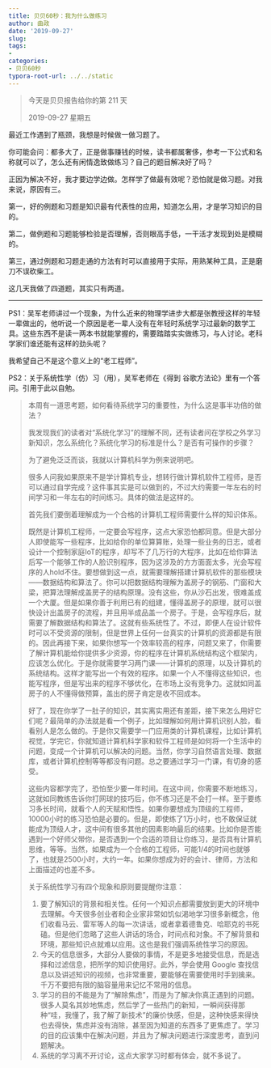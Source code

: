 ```yaml
---
title: 贝贝60秒：我为什么做练习
author: 曲政
date: '2019-09-27'
slug: 
tags:
- 
categories:
- 贝贝60秒
typora-root-url: ../../static
---
```


>   今天是贝贝报告给你的第 211 天
>
>   2019-09-27 星期五

最近工作遇到了瓶颈，我想是时候做一做习题了。

你可能会问：都多大了，正是做事赚钱的时候，读书都属奢侈，参考一下公式和名称就可以了，怎么还有闲情逸致做练习？自己的题目解决好了吗？

正因为解决不好，我才要边学边做。怎样学了做最有效呢？恐怕就是做习题。对我来说，原因有三。

第一，好的例题和习题是知识最有代表性的应用，知道怎么用，才是学习知识的目的。

第二，做例题和习题能够检验是否理解，否则眼高手低，一干活才发现到处是模糊的。

第三，通过例题和习题走通的方法有时可以直接用于实际，用熟某种工具，正是磨刀不误砍柴工。

这几天我做了四道题，其实只有两道。

------

PS1：吴军老师讲过一个现象，为什么近来的物理学进步大都是张教授这样的年轻一辈做出的，他听说一个原因是老一辈人没有在年轻时系统学习过最新的数学工具。这些东西不是读一两本书就能掌握的，需要踏踏实实做练习，与人讨论。老科学家们谁还能有这样的劲头呢？

我希望自己不是这个意义上的“老工程师”。

PS2：关于系统性学（仿）习（用），吴军老师在《得到 谷歌方法论》里有一个答问。引用于此以自勉。

>   本周有一道思考题，如何看待系统学习的重要性，为什么这是事半功倍的做法？
>
>   我发现我们的读者对“系统化学习”的理解不同，还有读者问在学校之外学习新知识，怎么系统化？系统化学习的标准是什么？是否有可操作的步骤？
>
>   为了避免泛泛而谈，我就以计算机科学为例来说明吧。
>
>   很多人问我如果原来不是学计算机专业，想转行做计算机软件工程师，是否可以通过自学完成？这件事其实是可以做到的，不过大约需要一年左右的时间学习和一年左右的时间练习。具体的做法是这样的。
>
>   首先我们要倒着理解成为一个合格的计算机工程师需要什么样的知识体系。
>
>   既然是计算机工程师，一定要会写程序，这点大家恐怕都同意。但是大部分人即使能写一些程序，比如给你的单位算算账，处理一些业务的日志，或者设计一个控制家庭IoT的程序，却写不了几万行的大程序，比如在给你算法后写一个能够工作的人脸识别程序，因为这涉及的方方面面太多，光会写程序的人hold不住。要想做到这一点，就需要理解搭建计算机软件的那些模块——数据结构和算法了。你可以把数据结构理解为盖房子的钢筋、门窗和大梁，把算法理解成盖房子的结构原理。没有这些，你从沙石出发，很难盖成一个大厦。但是如果你善于利用已有的组建，懂得盖房子的原理，就可以很快设计出盖房子的流程，并且用半成品盖一个房子。于是，会写程序后，就需要了解数据结构和算法了。这就有些系统性了。不过，即便人在设计软件时可以不受资源的限制，但是世界上任何一台真实的计算机的资源都是有限的。因此再接下来，如果你想写一个效率较高的程序，问题又来了，你需要了解计算机能给你提供多少资源，你的程序在计算机系统结构这个框架内，应该怎么优化。于是你就需要学习两门课——计算机的原理，以及计算机的系统结构。这样才能写出一个有效的程序。如果一个人不懂得这些知识，也能写程序，但是写出来的程序不够优化，在市场上没有竞争力。这就如同盖房子的人不懂得做预算，盖出的房子肯定是收不回成本。
>
>   好了，现在你学了一肚子的知识，其实离实用还有差距，接下来怎么用好它们呢？最简单的办法就是看一个例子，比如理解如何用计算机识别人脸，看看别人是怎么做的。于是你又需要学一门应用类的计算机课程，比如计算机视觉，学完它，你就知道计算机科学家和软件工程师是如何将一个生活中的问题，变成一个计算机可以解决的问题。当然，你学习自然语言处理、数据库，或者计算机控制等等都没有问题。总之要通过学习一门课，有切身的感受。
>
>   这些内容都学完了，恐怕至少要一年时间。在这中间，你需要不断地练习，这就如同教练告诉你打网球的技巧后，你不练习还是不会打一样。至于要练习多长时间，就看个人的天赋和悟性。如果你要想成为顶级的工程师，10000小时的练习恐怕是必要的。但是，即使练了1万小时，也不敢保证就能成为顶级人才，这中间有很多其他的因素影响最后的结果。比如你是否能遇到一个好师父带你，是否遇到一个合适的项目让你练习，是否具有计算机思维，等等。当然，如果成为一个合格的工程师，可能1/4的时间也就够了，也就是2500小时，大约一年。如果你想成为好的会计、律师，方法和上面描述的也差不多。
>
>   关于系统性学习有四个现象和原则要提醒你注意：
>
>   1.  要了解知识的背景和相关性。任何一个知识点都需要放到更大的环境中去理解。今天很多创业者和企业家非常如饥似渴地学习很多新概念，他们收看马云、雷军等人的每一次讲话，或者拿着德鲁克、哈耶克的书死磕。但是他们忽略了这些人讲话的场合，时间点和对象。不了解背景和环境，那些知识点就难以应用。这也是我们强调系统性学习的原因。
>   2.  今天的信息很多，大部分人要做的事情，不是更多地接受信息，而是选择和过滤信息，把所学的知识使用好。此外，学会使用 Google 查找信息以及讲述知识的视频，也非常重要，要能够在需要使用时手到擒来。千万不要把有限的脑容量用来记忆不常用的信息。
>   3.  学习的目的不能是为了“解除焦虑”，而是为了解决你真正遇到的问题。很多人莫名其妙地焦虑，然后学了一些热门的新知，一瞬间获得那种“哇，我懂了，我了解了新技术”的廉价快感，但是，这种快感来得快也去得快，焦虑并没有消除，甚至因为知道的东西多了更焦虑了。学习的目的应该集中在解决问题，并且为了解决问题进行深度思考，直到问题解决。
>   4.  系统的学习离不开讨论，这点大家学习时都有体会，就不多说了。